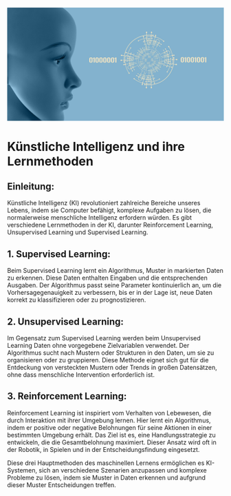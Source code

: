 ![AI-Cheatsheet Logo](../images/artificial-intelligence-7938959_1920.jpg ':size=1900:400')

# Künstliche Intelligenz und ihre Lernmethoden

## Einleitung:
Künstliche Intelligenz (KI) revolutioniert zahlreiche Bereiche unseres Lebens, indem sie Computer befähigt, komplexe Aufgaben zu lösen, die normalerweise menschliche Intelligenz erfordern würden. Es gibt verschiedene Lernmethoden in der KI, darunter Reinforcement Learning, Unsupervised Learning und Supervised Learning.

## 1. Supervised Learning:
Beim Supervised Learning lernt ein Algorithmus, Muster in markierten Daten zu erkennen. Diese Daten enthalten Eingaben und die entsprechenden Ausgaben. Der Algorithmus passt seine Parameter kontinuierlich an, um die Vorhersagegenauigkeit zu verbessern, bis er in der Lage ist, neue Daten korrekt zu klassifizieren oder zu prognostizieren.

## 2. Unsupervised Learning:
Im Gegensatz zum Supervised Learning werden beim Unsupervised Learning Daten ohne vorgegebene Zielvariablen verwendet. Der Algorithmus sucht nach Mustern oder Strukturen in den Daten, um sie zu organisieren oder zu gruppieren. Diese Methode eignet sich gut für die Entdeckung von versteckten Mustern oder Trends in großen Datensätzen, ohne dass menschliche Intervention erforderlich ist.

## 3. Reinforcement Learning:
Reinforcement Learning ist inspiriert vom Verhalten von Lebewesen, die durch Interaktion mit ihrer Umgebung lernen. Hier lernt ein Algorithmus, indem er positive oder negative Belohnungen für seine Aktionen in einer bestimmten Umgebung erhält. Das Ziel ist es, eine Handlungsstrategie zu entwickeln, die die Gesamtbelohnung maximiert. Dieser Ansatz wird oft in der Robotik, in Spielen und in der Entscheidungsfindung eingesetzt.

Diese drei Hauptmethoden des maschinellen Lernens ermöglichen es KI-Systemen, sich an verschiedene Szenarien anzupassen und komplexe Probleme zu lösen, indem sie Muster in Daten erkennen und aufgrund dieser Muster Entscheidungen treffen.
